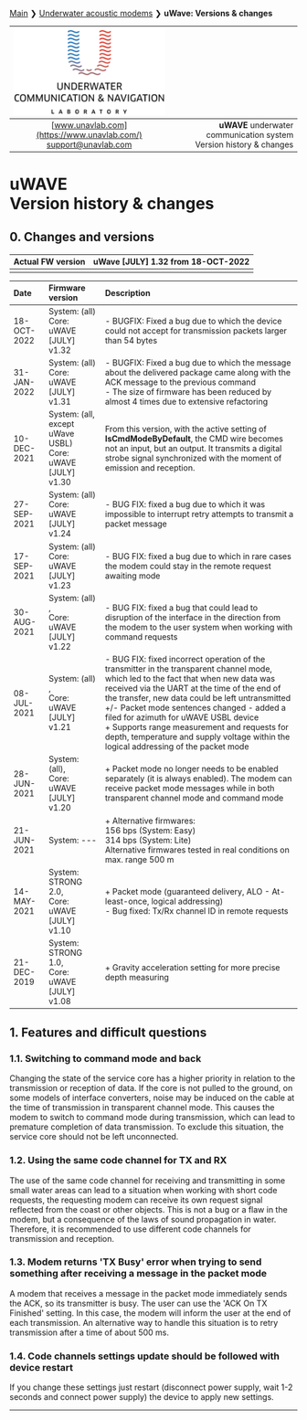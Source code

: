 [Main](/../../) ❯ [Underwater acoustic modems](/underwater_acoustic_modems_en) ❯ **uWave: Versions & changes**

<div style="page-break-after: always;"></div>

| ![logo](/documentation/sm_logo.png) |  |
| :---: | ---: |
| [www.unavlab.com](https://www.unavlab.com/) <br/> [support@unavlab.com](mailto:support@unavlab.com) | **uWAVE** underwater communication system <br/> Version history & changes |
  
# uWAVE <br/> Version history & changes

<div style="page-break-after: always;"></div>

## 0. Changes and versions

| Actual FW version | **uWave [JULY] 1.32** from 18-OCT-2022 |
| :--- | :--- |
| | |
  
  
| Date | Firmware version | Description |
| :--- | :--- | :--- |
| 18-OCT-2022 | System: (all) <br/> Core: uWAVE [JULY] v1.32 | - BUGFIX: Fixed a bug due to which the device could not accept for transmission packets larger than 54 bytes |
| 31-JAN-2022 | System: (all) <br/> Core: uWAVE [JULY] v1.31 | - BUGFIX: Fixed a bug due to which the message about the delivered package came along with the ACK message to the previous command <br/> - The size of firmware has been reduced by almost 4 times due to extensive refactoring |
| 10-DEC-2021 | System: (all, except uWave USBL) <br/> Core: uWAVE [JULY] v1.30 | From this version, with the active setting of **IsCmdModeByDefault**, the CMD wire becomes not an input, but an output. It transmits a digital strobe signal synchronized with the moment of emission and reception. |
| 27-SEP-2021 | System: (all) <br/> Core: uWAVE [JULY] v1.24 | - BUG FIX: fixed a bug due to which it was impossible to interrupt retry attempts to transmit a packet message |
| 17-SEP-2021 | System: (all) <br/> Core: uWAVE [JULY] v1.23 | - BUG FIX: fixed a bug due to which in rare cases the modem could stay in the remote request awaiting mode |
| 30-AUG-2021 | System: (all) , <br/> Core: uWAVE [JULY] v1.22 | - BUG FIX: fixed a bug that could lead to disruption of the interface in the direction from the modem to the user system when working with command requests |
| 08-JUL-2021 | System: (all) , <br/> Core: uWAVE [JULY] v1.21 | - BUG FIX: fixed incorrect operation of the transmitter in the transparent channel mode, which led to the fact that when new data was received via the UART at the time of the end of the transfer, new data could be left untransmitted <br/> +/- Packet mode sentences changed - added a filed for azimuth for uWAVE USBL device <br/> + Supports range measurement and requests for depth, temperature and supply voltage within the logical addressing of the packet mode |
| 28-JUN-2021 | System: (all), <br/> Core: uWAVE [JULY] v1.20 | + Packet mode no longer needs to be enabled separately (it is always enabled). The modem can receive packet mode messages while in both transparent channel mode and command mode |
| 21-JUN-2021 | System: --- | + Alternative firmwares: <br/> 156 bps (System: Easy) <br/> 314 bps (System: Lite) <br/> Alternative firmwares tested in real conditions on max. range 500 m |
| 14-MAY-2021 | System: STRONG 2.0, <br/> Core: uWAVE [JULY] v1.10 | + Packet mode (guaranteed delivery, ALO - At-least-once, logical addressing) <br/> - Bug fixed: Tx/Rx channel ID in remote requests |
| 21-DEC-2019 | System: STRONG 1.0, <br/> Core: uWAVE [JULY] v1.08 | + Gravity acceleration setting for more precise depth measuring |    


## 1. Features and difficult questions

### 1.1. Switching to command mode and back
Changing the state of the service core has a higher priority in relation to the transmission or reception of data. If the core is not pulled to the ground, on some models of interface converters, noise may be induced on the cable at the time of transmission in transparent channel mode. This causes the modem to switch to command mode during transmission, which can lead to premature completion of data transmission. To exclude this situation, the service core should not be left unconnected.

### 1.2. Using the same code channel for TX and RX
The use of the same code channel for receiving and transmitting in some small water areas can lead to a situation when working with short code requests, the requesting modem can receive its own request signal reflected from the coast or other objects. This is not a bug or a flaw in the modem, but a consequence of the laws of sound propagation in water. Therefore, it is recommended to use different code channels for transmission and reception.

### 1.3. Modem returns 'TX Busy' error when trying to send something after receiving a message in the packet mode
A modem that receives a message in the packet mode immediately sends the ACK, so its transmitter is busy. The user can use the 'ACK On TX Finished' setting. In this case, the modem will inform the user at the end of each transmission. An alternative way to handle this situation is to retry transmission after a time of about 500 ms.

### 1.4. Code channels settings update should be followed with device restart
If you change these settings just restart (disconnect power supply, wait 1-2 seconds and connect power supply) the device to apply new settings.

________  
                    
<div style="page-break-after: always;"></div>
